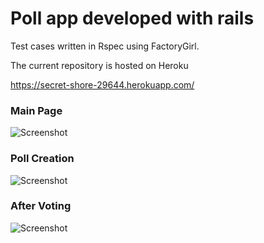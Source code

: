 

Poll app developed with rails
==============================================================

Test cases written in Rspec using FactoryGirl.


The current repository is hosted on Heroku

https://secret-shore-29644.herokuapp.com/

### Main Page
![Screenshot](http://imgur.com/Wcfy90f.png?raw=true)

### Poll Creation
![Screenshot](http://imgur.com/9GYRbTz.png?raw=true)

### After Voting
![Screenshot](http://imgur.com/2qGzW1Y.png?raw=true)






